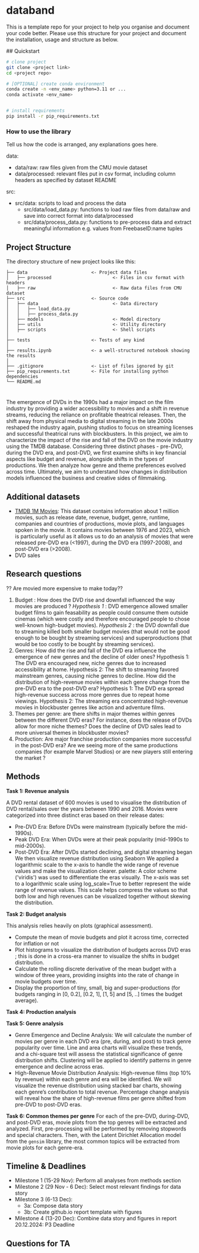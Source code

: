 
# databand
This is a template repo for your project to help you organise and document your code better. 
Please use this structure for your project and document the installation, usage and structure as below.

## Quickstart

```bash
# clone project
git clone <project link>
cd <project repo>

# [OPTIONAL] create conda environment
conda create -n <env_name> python=3.11 or ...
conda activate <env_name>


# install requirements
pip install -r pip_requirements.txt
```



### How to use the library
Tell us how the code is arranged, any explanations goes here.

data: 
- data/raw: raw files given from the CMU movie dataset
- data/processed: relevant files put in csv format, including column headers as specified by dataset README

src:
- src/data: scripts to load and process the data 
  - src/data/load_data.py: functions to load raw files from data/raw and save into correct format into data/processed
  - src/data/process_data.py: functions to pre-process data and extract meaningful information e.g. values from FreebaseID:name tuples

## Project Structure

The directory structure of new project looks like this:

```
├── data                        <- Project data files
│   ├── processed                       <- Files in csv format with headers 
│   ├── raw                             <- Raw data files from CMU dataset
├── src                         <- Source code
│   ├── data                            <- Data directory
│   │   ├── load_data.py 
│   │   ├── process_data.py 
│   ├── models                          <- Model directory
│   ├── utils                           <- Utility directory
│   ├── scripts                         <- Shell scripts
│
├── tests                       <- Tests of any kind
│
├── results.ipynb               <- a well-structured notebook showing the results
│
├── .gitignore                  <- List of files ignored by git
├── pip_requirements.txt        <- File for installing python dependencies
└── README.md
```

# <Project title>

The emergence of DVDs in the 1990s had a major impact on the film industry by providing a wider accessibility to movies 
and a shift in revenue streams, reducing the reliance on profitable theatrical releases. Then, the shift away from physical 
media to digital streaming in the late 2000s reshaped the industry again, pushing studios to focus on streaming licenses 
and successful theatrical runs with blockbusters. In this project, we aim to characterize the impact of the rise 
and fall of the DVD on the movie industry using the TMDB database. Considering three distinct phases - pre-DVD, during the 
DVD era, and post-DVD, we first examine shifts in key financial aspects like budget and revenue, alongside shifts in the 
types of productions. We then analyze how genre and theme preferences evolved across time. Ultimately, we aim to understand 
how changes in distribution models influenced the business and creative sides of filmmaking. 

## Additional datasets
- [TMDB 1M Movies](https://www.kaggle.com/datasets/asaniczka/tmdb-movies-dataset-2023-930k-movies): This dataset 
contains information about 1 million movies, such as release date, revenue, budget, genre, runtime, companies and countries of productions,
movie plots, and languages spoken in the movie. It contains movies between 1976 and 2023, which is particularly useful 
as it allows us to do an analysis of movies that were released pre-DVD era (<1997), during the DVD era (1997-2008), and post-DVD era (>2008).
- DVD sales

## Research questions 

?? Are movied more expensive to make today??
1. Budget : How does the DVD rise and downfall influenced the way movies are produced ? *Hypothesis 1* : DVD emergence allowed smaller budget films to gain feasability as people could consume them outside cinemas (which were costly and therefore encouraged people to chose well-known high-budget movies). *Hypothesis 2* : the DVD downfall due to streaming killed both smaller budget movies (that would not be good enough to be bought by streaming services) and superproductions (that would be too costly to be bought by streaming services).
2. Genres: How did the rise and fall of the DVD era influence the emergence of new genres and the decline of older ones? Hypothesis 1: The DVD era encouraged new, niche genres due to increased accessibility at home. Hypothesis 2: The shift to streaming favored mainstream genres, causing niche genres to decline.
How did the distribution of high-revenue movies within each genre change from the pre-DVD era to the post-DVD era? Hypothesis 1: The DVD era spread high-revenue success across more genres due to repeat home viewings. Hypothesis 2: The streaming era concentrated high-revenue movies in blockbuster genres like action and adventure films.
4. Themes per genre: are there shifts in major themes within genres between the different DVD eras? For instance, does
the release of DVDs allow for more niche themes? Does the decline of DVD sales lead to more universal themes in blockbuster movies? 
5. Production: Are major franchise production companies more successful in the post-DVD era? Are we seeing more of the same productions companies (for example Marvel Studios) or are new players still entering the market ?


## Methods
**Task 1: Revenue analysis**

A DVD rental dataset of 600 movies is used to visualise the distribution of DVD rental/sales over the years between 1990 and 2016.
Movies were categorized into three distinct eras based on their release dates:
- Pre-DVD Era: Before DVDs were mainstream (typically before the mid-1990s).
- Peak DVD Era: When DVDs were at their peak popularity (mid-1990s to mid-2000s).
- Post-DVD Era: After DVDs started declining, and digital streaming began 
We then visualize revenue distribution using Seaborn
We applied a logarithmic scale to the x-axis to handle the wide range of revenue values and make the visualization clearer.
palette: A color scheme ('viridis') was used to differentiate the eras visually.
The x-axis was set to a logarithmic scale using log_scale=True to better represent the wide range of revenue values. This scale helps compress the values so that both low and high revenues can be visualized together without skewing the distribution.

**Task 2: Budget analysis** 

This analysis relies heavily on plots (graphical assessment).
- Compute the mean of movie budgets and plot it across time, corrected for inflation or not
- Plot histograms to visualize the distribution of budgets across DVD eras ; this is done in a cross-era manner to visualize the shifts in budget distribution. 
- Calculate the rolling discrete derivative of the mean budget with a window of three years, providing insights into the rate of change in movie budgets over time. 
- Display the proportion of tiny, small, big and super-productions (for budgets ranging in [0, 0.2], [0.2, 1], [1, 5] and [5, ..] times the budget average).

**Task 4: Production analysis**

**Task 5: Genre analysis**
- Genre Emergence and Decline Analysis:
We will calculate the number of movies per genre in each DVD era (pre, during, and post) to track genre popularity over time. 
Line and area charts will visualize these trends, and a chi-square test will assess the statistical significance of genre 
distribution shifts. Clustering will be applied to identify patterns in genre emergence and decline across eras. 
- High-Revenue Movie Distribution Analysis:
High-revenue films (top 10% by revenue) within each genre and era will be identified. We will visualize the revenue distribution 
using stacked bar charts, showing each genre’s contribution to total revenue. Percentage change analysis will reveal how the 
share of high-revenue films per genre shifted from pre-DVD to post-DVD eras.

**Task 6: Common themes per genre**
For each of the pre-DVD, during-DVD, and post-DVD eras, movie plots from the top genres will 
be extracted and analyzed. First, pre-processing will be performed by removing stopwords and special characters. 
Then, with the Latent Dirichlet Allocation model from the `gensim` library, the most common topics will be extracted 
from movie plots for each genre-era. 

## Timeline & Deadlines
- Milestone 1 (15-29 Nov): Perform all analyses from methods section
- Milestone 2 (29 Nov - 6 Dec): Select most relevant findings for data story
- Milestone 3 (6-13 Dec): 
  - 3a: Compose data story
  - 3b: Create github.io report template with figures 
- Milestone 4 (13-20 Dec): Combine data story and figures in report
20.12.2024: P3 Deadline 

## Questions for TA

